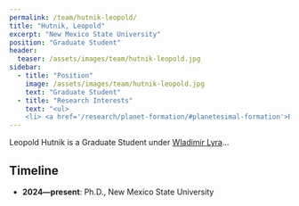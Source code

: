 ```yaml
---
permalink: /team/hutnik-leopold/
title: "Hutnik, Leopold"
excerpt: "New Mexico State University"
position: "Graduate Student"
header:
  teaser: /assets/images/team/hutnik-leopold.jpg
sidebar:
  - title: "Position"
    image: /assets/images/team/hutnik-leopold.jpg
    text: "Graduate Student"
  - title: "Research Interests"
    text: "<ul>
    <li> <a href='/research/planet-formation/#planetesimal-formation'>Planetesimal formation</a>"
---
```

Leopold Hutnik is a Graduate Student under [Wladimir Lyra](/team/nmsu-00-lyra-wladimir)...


## Timeline
- __2024—present__: Ph.D., New Mexico State University
